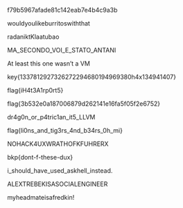 f79b5967afade81c142eab7e4b4c9a3b

wouldyoulikeburritoswiththat

radaniktKlaatubao

MA_SECONDO_VOI_E_STATO_ANTANI

At least this one wasn’t a VM

key{1337812927326272294680194969380h4x134941407}

flag{iH4t3A1rp0rt5}

flag{3b532e0a187006879d262141e16fa5f05f2e6752}

dr4g0n_or_p4tric1an_it5_LLVM

flag{li0ns_and_tig3rs_4nd_b34rs_0h_mi}

NOHACK4UXWRATHOFKFUHRERX

bkp{dont-f-these-dux}

i_should_have_used_askhell_instead.

ALEXTREBEKISASOCIALENGINEER

myheadmateisafredkin!
